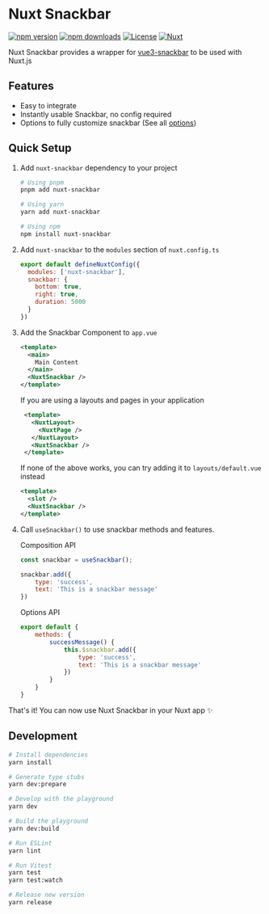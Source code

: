# Nuxt Snackbar

[![npm version][npm-version-src]][npm-version-href]
[![npm downloads][npm-downloads-src]][npm-downloads-href]
[![License][license-src]][license-href]
[![Nuxt][nuxt-src]][nuxt-href]

Nuxt Snackbar provides a wrapper for [vue3-snackbar](https://github.com/craigrileyuk/vue3-snackbar) to be used with Nuxt.js

<!-- - [📖 &nbsp;Documentation](https://example.com) -->

## Features
- Easy to integrate
- Instantly usable Snackbar, no config required
- Options to fully customize snackbar (See all [options](https://github.com/craigrileyuk/vue3-snackbar#props))

## Quick Setup

1. Add `nuxt-snackbar` dependency to your project

    ```bash
    # Using pnpm
    pnpm add nuxt-snackbar

    # Using yarn
    yarn add nuxt-snackbar

    # Using npm
    npm install nuxt-snackbar
    ```

2. Add `nuxt-snackbar` to the `modules` section of `nuxt.config.ts`

    ```js
    export default defineNuxtConfig({
      modules: ['nuxt-snackbar'],
      snackbar: {
        bottom: true,
        right: true,
        duration: 5000
      }
    })
    ```

3. Add the Snackbar Component to `app.vue`

    ```xml
    <template>
      <main>
        Main Content
      </main>
      <NuxtSnackbar />
    </template>
    ```

    If you are using a layouts and pages in your application

   ```xml
    <template>
      <NuxtLayout>
        <NuxtPage />
      </NuxtLayout>
      <NuxtSnackbar />
    </template>
   ```
   If none of the above works, you can try adding it to `layouts/default.vue` instead
    ```xml
    <template>
      <slot />
      <NuxtSnackbar />
    </template>
    ```

5. Call `useSnackbar()` to use snackbar methods and features.

    Composition API
    ```js
    const snackbar = useSnackbar();

    snackbar.add({
        type: 'success',
        text: 'This is a snackbar message'
    })
    ```

    Options API
    ```js
    export default {
        methods: {
            successMessage() {
                this.$snackbar.add({
                    type: 'success',
                    text: 'This is a snackbar message'
                })
            }
        }
    }
    ```

That's it! You can now use Nuxt Snackbar in your Nuxt app ✨

## Development

```bash
# Install dependencies
yarn install

# Generate type stubs
yarn dev:prepare

# Develop with the playground
yarn dev

# Build the playground
yarn dev:build

# Run ESLint
yarn lint

# Run Vitest
yarn test
yarn test:watch

# Release new version
yarn release
```

<!-- Badges -->

[npm-version-src]: https://img.shields.io/npm/v/nuxt-snackbar/latest.svg?style=flat&colorA=18181B&colorB=28CF8D
[npm-version-href]: https://npmjs.com/package/nuxt-snackbar
[npm-downloads-src]: https://img.shields.io/npm/dm/nuxt-snackbar.svg?style=flat&colorA=18181B&colorB=28CF8D
[npm-downloads-href]: https://npmjs.com/package/nuxt-snackbar
[license-src]: https://img.shields.io/npm/l/nuxt-snackbar.svg?style=flat&colorA=18181B&colorB=28CF8D
[license-href]: https://npmjs.com/package/nuxt-snackbar
[nuxt-src]: https://img.shields.io/badge/Nuxt-18181B?logo=nuxt.js
[nuxt-href]: https://nuxt.com
